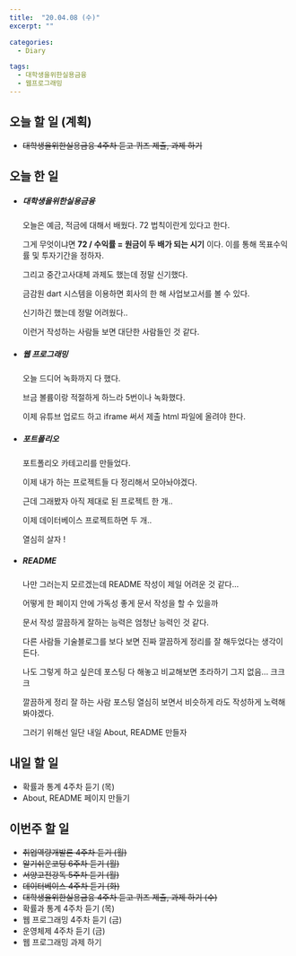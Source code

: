 ```yaml
---
title:  "20.04.08 (수)"
excerpt: ""

categories:
  - Diary

tags:
  - 대학생을위한실용금융
  - 웹프로그래밍
---
```


## 오늘 할 일 (계획)

- ~~대학생을위한실용금융 4주차 듣고 퀴즈 제출, 과제 하기~~



## 오늘 한 일

- ##### 대학생을위한실용금융

  오늘은 예금, 적금에 대해서 배웠다. 72 법칙이란게 있다고 한다.

  그게 무엇이냐면 **72 / 수익률 = 원금이 두 배가 되는 시기** 이다. 이를 통해 목표수익률 및 투자기간을 정하자.

  그리고 중간고사대체 과제도 했는데 정말 신기했다.

  금감원 dart 시스템을 이용하면 회사의 한 해 사업보고서를 볼 수 있다.

  신기하긴 했는데 정말 어려웠다..

  이런거 작성하는 사람들 보면 대단한 사람들인 것 같다.

- ##### 웹 프로그래밍

  오늘 드디어 녹화까지 다 했다.

  브금 볼륨이랑 적절하게 하느라 5번이나 녹화했다.

  이제 유튜브 업로드 하고 iframe 써서 제출 html 파일에 올려야 한다.

- ##### 포트폴리오

  포트폴리오 카테고리를 만들었다.

  이제 내가 하는 프로젝트들 다 정리해서 모아놔야겠다.

  근데 그래봤자 아직 제대로 된 프로젝트 한 개..

  이제 데이터베이스 프로젝트하면 두 개..

  열심히 살자 !
  
- ##### README

  나만 그러는지 모르겠는데 README 작성이 제일 어려운 것 같다...

  어떻게 한 페이지 안에 가독성 좋게 문서 작성을 할 수 있을까

  문서 작성 깔끔하게 잘하는 능력은 엄청난 능력인 것 같다.

  다른 사람들 기술블로그를 보다 보면 진짜 깔끔하게 정리를 잘 해두었다는 생각이 든다.

  나도 그렇게 하고 싶은데 포스팅 다 해놓고 비교해보면 초라하기 그지 없음... 크크크

  깔끔하게 정리 잘 하는 사람 포스팅 열심히 보면서 비슷하게 라도 작성하게 노력해 봐야겠다.

  그러기 위해선 일단 내일 About, README 만들자

  

## 내일 할 일

- 확률과 통계 4주차 듣기 (목)
- About, README 페이지 만들기


## 이번주 할 일

- ~~취업역량개발론 4주차 듣기 (월)~~
- ~~알기쉬운코딩 6주차 듣기 (월)~~
- ~~서양고전강독 5주차 듣기 (월)~~
- ~~데이터베이스 4주차 듣기 (화)~~
- ~~대학생을위한실용금융 4주차 듣고 퀴즈 제출, 과제 하기 (수)~~
- 확률과 통계 4주차 듣기 (목)
- 웹 프로그래밍 4주차 듣기 (금)
- 운영체제 4주차 듣기 (금)
- 웹 프로그래밍 과제 하기